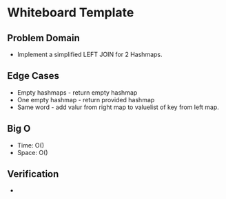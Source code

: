 # Whiteboard Template

## Problem Domain

- Implement a simplified LEFT JOIN for 2 Hashmaps.

## Edge Cases

- Empty hashmaps - return empty hashmap
- One empty hashmap - return provided hashmap
- Same word - add valur from right map to valuelist of key from left map.

## Big O

- Time: O()
- Space: O()

## Verification

-